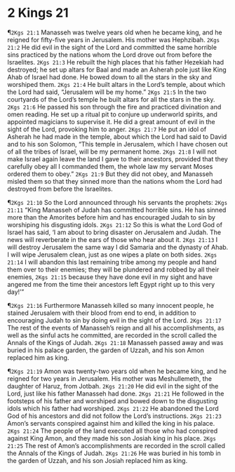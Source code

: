 # 2 Kings 21

¶`2Kgs 21:1` Manasseh was twelve years old when he became king, and he reigned for fifty-five years in Jerusalem. His mother was Hephzibah.
`2Kgs 21:2` He did evil in the sight of the Lord and committed the same horrible sins practiced by the nations whom the Lord drove out from before the Israelites.
`2Kgs 21:3` He rebuilt the high places that his father Hezekiah had destroyed; he set up altars for Baal and made an Asherah pole just like King Ahab of Israel had done. He bowed down to all the stars in the sky and worshiped them.
`2Kgs 21:4` He built altars in the Lord’s temple, about which the Lord had said, “Jerusalem will be my home.”
`2Kgs 21:5` In the two courtyards of the Lord’s temple he built altars for all the stars in the sky.
`2Kgs 21:6` He passed his son through the fire and practiced divination and omen reading. He set up a ritual pit to conjure up underworld spirits, and appointed magicians to supervise it. He did a great amount of evil in the sight of the Lord, provoking him to anger.
`2Kgs 21:7` He put an idol of Asherah he had made in the temple, about which the Lord had said to David and to his son Solomon, “This temple in Jerusalem, which I have chosen out of all the tribes of Israel, will be my permanent home.
`2Kgs 21:8` I will not make Israel again leave the land I gave to their ancestors, provided that they carefully obey all I commanded them, the whole law my servant Moses ordered them to obey.”
`2Kgs 21:9` But they did not obey, and Manasseh misled them so that they sinned more than the nations whom the Lord had destroyed from before the Israelites.

¶`2Kgs 21:10` So the Lord announced through his servants the prophets:
`2Kgs 21:11` “King Manasseh of Judah has committed horrible sins. He has sinned more than the Amorites before him and has encouraged Judah to sin by worshiping his disgusting idols.
`2Kgs 21:12` So this is what the Lord God of Israel has said, ‘I am about to bring disaster on Jerusalem and Judah. The news will reverberate in the ears of those who hear about it.
`2Kgs 21:13` I will destroy Jerusalem the same way I did Samaria and the dynasty of Ahab. I will wipe Jerusalem clean, just as one wipes a plate on both sides.
`2Kgs 21:14` I will abandon this last remaining tribe among my people and hand them over to their enemies; they will be plundered and robbed by all their enemies,
`2Kgs 21:15` because they have done evil in my sight and have angered me from the time their ancestors left Egypt right up to this very day!’”

¶`2Kgs 21:16` Furthermore Manasseh killed so many innocent people, he stained Jerusalem with their blood from end to end, in addition to encouraging Judah to sin by doing evil in the sight of the Lord.
`2Kgs 21:17` The rest of the events of Manasseh’s reign and all his accomplishments, as well as the sinful acts he committed, are recorded in the scroll called the Annals of the Kings of Judah.
`2Kgs 21:18` Manasseh passed away and was buried in his palace garden, the garden of Uzzah, and his son Amon replaced him as king.

¶`2Kgs 21:19` Amon was twenty-two years old when he became king, and he reigned for two years in Jerusalem. His mother was Meshullemeth, the daughter of Haruz, from Jotbah.
`2Kgs 21:20` He did evil in the sight of the Lord, just like his father Manasseh had done.
`2Kgs 21:21` He followed in the footsteps of his father and worshiped and bowed down to the disgusting idols which his father had worshiped.
`2Kgs 21:22` He abandoned the Lord God of his ancestors and did not follow the Lord’s instructions.
`2Kgs 21:23` Amon’s servants conspired against him and killed the king in his palace.
`2Kgs 21:24` The people of the land executed all those who had conspired against King Amon, and they made his son Josiah king in his place.
`2Kgs 21:25` The rest of Amon’s accomplishments are recorded in the scroll called the Annals of the Kings of Judah.
`2Kgs 21:26` He was buried in his tomb in the garden of Uzzah, and his son Josiah replaced him as king.
